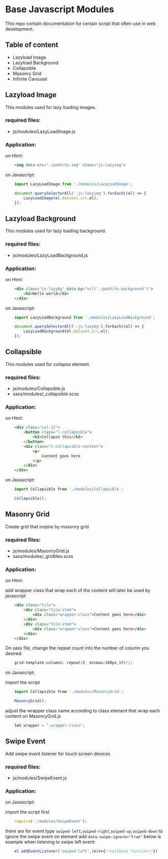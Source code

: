 # Base Javascript Modules

This repo contain documentation for certain script that often use in web development.

## Table of content

- Lazyload Image
- Lazyload Background
- Collapsible
- Masonry Grid
- Infinite Carousel


## Lazyload Image

This modules used for lazy loading images.

### required files:

- js/modules/LazyLoadImage.js

### Application:

on Html:

```html
    <img data-src="./path/to.img" class="js-lazyimg">
```

on Javascript:

```javascript
    import LazyLoadImage from './modules/LazyLoadImage';

    document.querySelectorAll('.js-lazyimg').forEach((el) => {
        LazyLoadImage(el.dataset.src,el);
    });
```


## Lazyload Background

This modules used for lazy loading background.

### required files:

- js/modules/LazyLoadBackground.js

### Application:

on Html:

```html
    <div class="js-lazybg" data-bg="url('./path/to.background')">
        <h2>Hello world</h2>
    </div>
```

on Javascript:

```javascript
    import LazyLoadBackground from './modules/LazyLoadBackground';

    document.querySelectorAll('.js-lazybg').forEach((el) => {
        LazyLoadBackground(el.dataset.src,el);
    });
```


## Collapsible

This modules used for collapse element.

### required files:

- js/modules/Collapsible.js
- sass/modules/_collapsible.scss

### Application:

on Html:

```html
    <div class="col-12">
        <button class="l-collapsible">
            <h2>Collapse this</h2>
        </button>
        <div class="l-collapsible-content">
            <p>
                Content goes here
            </p>
        </div>
    </div>
```

on Javascript:

```javascript
    import Collapsible from './modules/Collapsible';

    Collapsible();
```


## Masonry Grid

Create grid that inspire by masonry grid

### required files:

- js/modules/MasonryGrid.js
- sass/modules/_gridtiles.scss

### Application:

on Html:

add wrapper class that wrap each of the content will later be used by javascript
```html
    <div class="tile">
        <div class="tile-item">
            <div class="wrapper-class">Content goes here</div>
        </div>
        <div class="tile-item">
            <div class="wrapper-class">Content goes here</div>
        </div>
    </div>
```

On sass file, change the repeat count into the number of column you desired:
```css
    grid-template-columns: repeat(2, minmax(100px,1fr));
```

on Javascript:

import the script
```javascript
    import Collapsible from './modules/MasonryGrid';

    MasonryGrid();
```

adjust the wrapper class name according to class element that wrap each content on MasonryGrid.js
```javascript
    let wrapper = ".wrapper-class";
```



## Swipe Event

Add swipe event listener for touch screen devices

### required files:

- js/modules/SwipeEvent.js

### Application:

on Javascript:

import the script first 
```javascript
    require('./modules/SwipeEvent');
```

there are for event type `swiped-left`,`swiped-right`,`swiped-up`,`swiped-down`
to ignore the swipe event on element add `data-swipe-ignore="true"`
below is example when listening to swipe left event:
```javascript
    el.addEventListener('swiped-left',(e)=>{/*callback function*/})
```
